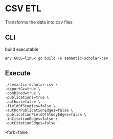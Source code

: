 # CSV ETL
Transforms the data into csv files


## CLI

build executable
```shell
env GOOS=linux go build -o semantic-scholar-csv
```

## Execute
```shell
./semantic-scholar-csv \
-exportGz=true \
-combined=true \
-publications=true \
-authors=false \
-fieldOfStudies=false \
-authorPublicationEdges=false \
-publicationFieldOfStudyEdges=false \
-inCitationEdges=false \
-outCitationEdges=false
```

-fork=false